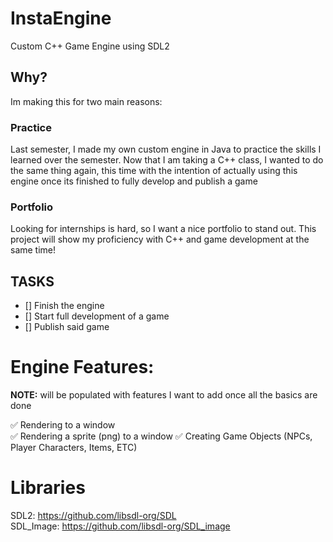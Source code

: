 # InstaEngine
Custom C++ Game Engine using SDL2

## Why?
Im making this for two main reasons:

### Practice
Last semester, I made my own custom engine in Java to practice the skills I learned over the semester. Now that I am taking a C++ class, I wanted to do the same thing again,
this time with the intention of actually using this engine once its finished to fully develop and publish a game

### Portfolio
Looking for internships is hard, so I want a nice portfolio to stand out. This project will show my proficiency with C++ and game development at the same time!

## TASKS
- [] Finish the engine
- [] Start full development of a game
- [] Publish said game

# Engine Features:
**NOTE:** will be populated with features I want to add once all the basics are done

:white_check_mark: Rendering to a window\
:white_check_mark: Rendering a sprite (png) to a window
:white_check_mark: Creating Game Objects (NPCs, Player Characters, Items, ETC)

# Libraries
SDL2: https://github.com/libsdl-org/SDL \
SDL_Image: https://github.com/libsdl-org/SDL_image
